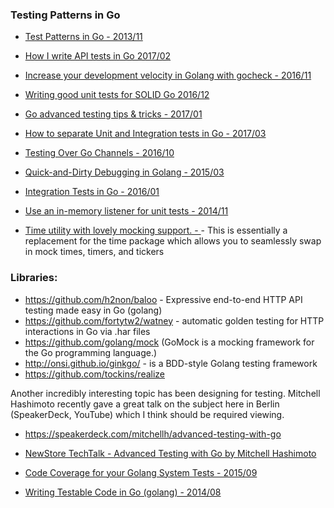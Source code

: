 ### Testing Patterns in Go
  - [Test Patterns in Go - 2013/11](https://s3.amazonaws.com/cmdrkeene-talks/test-patterns-in-go.html)
  - [How I write API tests in Go 2017/02](https://www.reddit.com/r/golang/comments/5tua59/would_like_to_share_my_way_of_writing_api_tests/)
  - [Increase your development velocity in Golang with gocheck - 2016/11](http://www.hydrogen18.com/blog/increase-your-development-velocity-in-golang-with-gocheck.html)
  - [Writing good unit tests for SOLID Go 2016/12](https://blog.gopheracademy.com/advent-2016/how-to-write-good-tests-for-solid-code/)
  - [Go advanced testing tips & tricks - 2017/01](https://medium.com/@povilasve/go-advanced-tips-tricks-a872503ac859#.2heokeuxi)
  - [How to separate Unit and Integration tests in Go - 2017/03](http://pliutau.com/separate_unit_integration_tests/)
  - [Testing Over Go Channels - 2016/10](https://www.hugopicado.com/2016/10/01/testing-over-golang-channels.html)

  - [Quick-and-Dirty Debugging in Golang - 2015/03](http://changelog.ca/log/2015/03/09/golang)

  - [Integration Tests in Go - 2016/01](https://www.philosophicalhacker.com/post/integration-tests-in-go/)
  - [Use an in-memory listener for unit tests - 2014/11](http://www.hydrogen18.com/blog/in-memory-listener-for-unit-tests.html)

  - [Time utility with lovely mocking support. - ](https://github.com/WatchBeam/clock) - This is essentially a replacement for the time package which allows you to seamlessly swap in mock times, timers, and tickers

### Libraries:
  - https://github.com/h2non/baloo - Expressive end-to-end HTTP API testing made easy in Go (golang)
  - https://github.com/fortytw2/watney - automatic golden testing for HTTP interactions in Go via .har files
  - https://github.com/golang/mock (GoMock is a mocking framework for the Go programming language.)
  - http://onsi.github.io/ginkgo/ -  is a BDD-style Golang testing framework
  - https://github.com/tockins/realize


Another incredibly interesting topic has been designing for testing.
Mitchell Hashimoto recently gave a great talk on the subject here in Berlin (SpeakerDeck, YouTube) which I think should be required viewing.

- https://speakerdeck.com/mitchellh/advanced-testing-with-go
- [NewStore TechTalk - Advanced Testing with Go by Mitchell Hashimoto](https://www.youtube.com/watch?v=yszygk1cpEc)
- [Code Coverage for your Golang System Tests - 2015/09](https://www.elastic.co/blog/code-coverage-for-your-golang-system-tests)


- [Writing Testable Code in Go (golang) - 2014/08](http://relistan.com/writing-testable-apps-in-go/)

